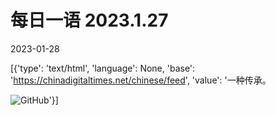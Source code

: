 # 每日一语 2023.1.27

2023-01-28

[{'type': 'text/html', 'language': None, 'base': 'https://chinadigitaltimes.net/chinese/feed', 'value': '一种传承。

![GitHub](https://chinadigitaltimes.net/chinese/files/2023/01/1.27.2023.png)'}]